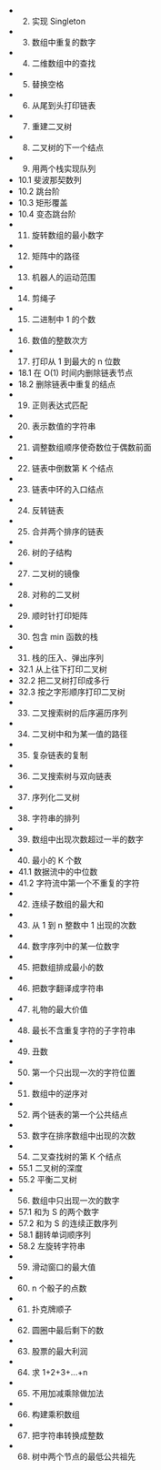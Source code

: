 

 * 2. 实现 Singleton
 * 3. 数组中重复的数字
 * 4. 二维数组中的查找
 * 5. 替换空格
 * 6. 从尾到头打印链表
 * 7. 重建二叉树
 * 8. 二叉树的下一个结点
 * 9. 用两个栈实现队列
 * 10.1 斐波那契数列
 * 10.2 跳台阶
 * 10.3 矩形覆盖
 * 10.4 变态跳台阶
 * 11. 旋转数组的最小数字
 * 12. 矩阵中的路径
 * 13. 机器人的运动范围
 * 14. 剪绳子
 * 15. 二进制中 1 的个数
 * 16. 数值的整数次方
 * 17. 打印从 1 到最大的 n 位数
 * 18.1 在 O(1) 时间内删除链表节点
 * 18.2 删除链表中重复的结点
 * 19. 正则表达式匹配
 * 20. 表示数值的字符串
 * 21. 调整数组顺序使奇数位于偶数前面
 * 22. 链表中倒数第 K 个结点
 * 23. 链表中环的入口结点
 * 24. 反转链表
 * 25. 合并两个排序的链表
 * 26. 树的子结构
 * 27. 二叉树的镜像
 * 28. 对称的二叉树
 * 29. 顺时针打印矩阵
 * 30. 包含 min 函数的栈
 * 31. 栈的压入、弹出序列
 * 32.1 从上往下打印二叉树
 * 32.2 把二叉树打印成多行
 * 32.3 按之字形顺序打印二叉树
 * 33. 二叉搜索树的后序遍历序列
 * 34. 二叉树中和为某一值的路径
 * 35. 复杂链表的复制
 * 36. 二叉搜索树与双向链表
 * 37. 序列化二叉树
 * 38. 字符串的排列
 * 39. 数组中出现次数超过一半的数字
 * 40. 最小的 K 个数
 * 41.1 数据流中的中位数
 * 41.2 字符流中第一个不重复的字符
 * 42. 连续子数组的最大和
 * 43. 从 1 到 n 整数中 1 出现的次数
 * 44. 数字序列中的某一位数字
 * 45. 把数组排成最小的数
 * 46. 把数字翻译成字符串
 * 47. 礼物的最大价值
 * 48. 最长不含重复字符的子字符串
 * 49. 丑数
 * 50. 第一个只出现一次的字符位置
 * 51. 数组中的逆序对
 * 52. 两个链表的第一个公共结点
 * 53. 数字在排序数组中出现的次数
 * 54. 二叉查找树的第 K 个结点
 * 55.1 二叉树的深度
 * 55.2 平衡二叉树
 * 56. 数组中只出现一次的数字
 * 57.1 和为 S 的两个数字
 * 57.2 和为 S 的连续正数序列
 * 58.1 翻转单词顺序列
 * 58.2 左旋转字符串
 * 59. 滑动窗口的最大值
 * 60. n 个骰子的点数
 * 61. 扑克牌顺子
 * 62. 圆圈中最后剩下的数
 * 63. 股票的最大利润
 * 64. 求 1+2+3+...+n
 * 65. 不用加减乘除做加法
 * 66. 构建乘积数组
 * 67. 把字符串转换成整数
 * 68. 树中两个节点的最低公共祖先
